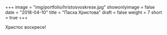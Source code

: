 +++
image = "img/portfolio/hristosvoskrese.jpg"
showonlyimage = false
date = "2018-04-10"
title = "Пасха Христова"
draft = false
weight = 7
short = true
+++

Христос воскресе!
<!--more-->